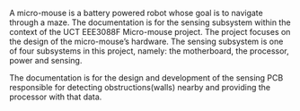 A micro-mouse is a battery powered robot whose goal is to navigate through a maze. The documentation is
for the sensing subsystem within the context of the UCT EEE3088F Micro-mouse project. The
project focuses on the design of the micro-mouse’s hardware. The sensing subsystem is one of four
subsystems in this project, namely: the motherboard, the processor, power and sensing. 

The documentation is for the design and development of the sensing PCB responsible for detecting obstructions(walls) nearby and providing the processor with that data.
